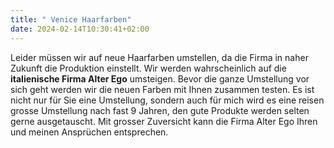 ```yaml
---
title: " Venice Haarfarben"
date: 2024-02-14T10:30:41+02:00
---
```


Leider müssen wir auf neue Haarfarben umstellen, da die Firma in naher Zukunft die Produktion einstellt.
Wir werden wahrscheinlich auf die **italienische Firma Alter Ego** umsteigen. Bevor die ganze Umstellung vor sich geht werden wir die neuen Farben mit Ihnen zusammen testen.
Es ist nicht nur für Sie eine Umstellung, sondern auch für mich wird es eine reisen grosse Umstellung nach fast 9 Jahren, den gute Produkte werden selten gerne ausgetauscht.
Mit grosser Zuversicht kann die Firma Alter Ego Ihren und meinen Ansprüchen entsprechen.
